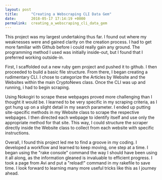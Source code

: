 ```yaml
---
layout: post
title:      "Creating a Webscraping CLI Data Gem"
date:       2018-05-17 17:14:19 +0000
permalink:  creating_a_webscraping_cli_data_gem
---
```



This project was my largest undertaking thus far. I found out where my weaknesses were and gained clarity on the creation process. I had to get more familiar with Github before i could really gain any ground. The programming method I used was initially inside-out, but I found that I preferred working outside-in.  

First, I scaffolded out a new ruby gem project and pushed it to github. I then proceeded to build a basic file structure. From there, I began creating a rudimentary CLI. I chose to categorize the Articles by Website and the Websites within the main CryptoNews class. Once the CLI was up and running, i had to begin scraping.

Using Nokogiri to scrape these webpages proved more challenging than I thought it would be. I learned to be very specific in my scraping criteria, as I got hung up on a slight detail in my search parameter. I ended up putting site-specific methods in my Website class to scrape the respective webpages. I then directed each webpage to identify itself and use only the appropriate method for that site. This way, I could structure the scraper directly inside the Website class to collect from each website with specific instructions.

Overall, I found this project led me to find a groove in my coding. I developed a workflow and learned to keep moving, one step at a time. I began using the "rake console" command the way I should have been using it all along, as the information gleaned is invaluable to efficient progress. I took a page from Avi and put a "reload!" command in my rakefile to save time. I look forward to learning many more useful tricks like this as I journey ahead.

